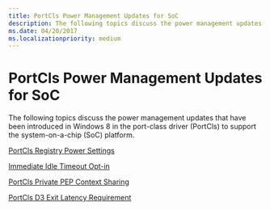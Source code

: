 ```yaml
---
title: PortCls Power Management Updates for SoC
description: The following topics discuss the power management updates that have been introduced in Windows 8 in the port-class driver (PortCls) to support the system-on-a-chip (SoC) platform.
ms.date: 04/20/2017
ms.localizationpriority: medium
---
```


# PortCls Power Management Updates for SoC


The following topics discuss the power management updates that have been introduced in Windows 8 in the port-class driver (PortCls) to support the system-on-a-chip (SoC) platform.

[PortCls Registry Power Settings](portcls-registry-power-settings.md)

[Immediate Idle Timeout Opt-in](immediate-idle-timeout-opt-in.md)

[PortCls Private PEP Context Sharing](portcls-private-pep-context-sharing.md)

[PortCls D3 Exit Latency Requirement](portcls-d3-exit-latency-requirement.md)

 

 




